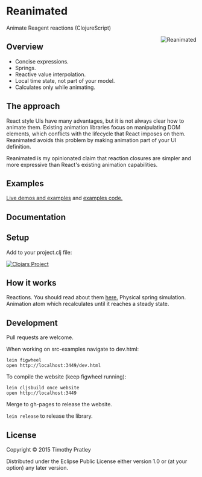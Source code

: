 # Reanimated

Animate Reagent reactions (ClojureScript)

<img src="https://timothypratley.github.io/reanimated/img/monster_zombie_hand-512.png"
 alt="Reanimated" title="Reanimated" align="right" />


## Overview

* Concise expressions.
* Springs.
* Reactive value interpolation.
* Local time state, not part of your model.
* Calculates only while animating.


## The approach

React style UIs have many advantages, but it is not always clear how to animate them.
Existing animation libraries focus on manipulating DOM elements,
which conflicts with the lifecycle that React imposes on them.
Reanimated avoids this problem by making animation part of your UI definition.

Reanimated is my opinionated claim that reaction closures are simpler
and more expressive than React's existing animation capabilities.


## Examples

[Live demos and examples](http://timothypratley.github.io/reanimated/#!/timothypratley.reanimated.examples)
and [examples code.](https://github.com/timothypratley/reanimated/blob/master/src-examples/timothypratley/reanimated/examples.cljs)

## Documentation



## Setup

 Add to your project.clj file:

[![Clojars Project](http://clojars.org/timothypratley/reanimated/latest-version.svg)](http://clojars.org/timothypratley/reanimated)


## How it works

Reactions. You should read about them [here.](https://github.com/Day8/re-frame)
Physical spring simulation.
Animation atom which recalculates until it reaches a steady state.


## Development

Pull requests are welcome.

When working on src-examples navigate to dev.html:

    lein figwheel
    open http://localhost:3449/dev.html

To compile the website (keep figwheel running):

    lein cljsbuild once website
    open http://localhost:3449

Merge to gh-pages to release the website.

`lein release` to release the library.


## License

Copyright © 2015 Timothy Pratley

Distributed under the Eclipse Public License either version 1.0 or (at your option) any later version.
